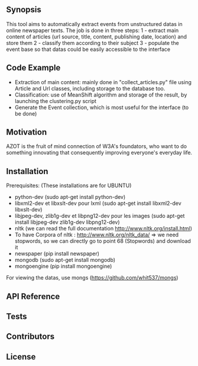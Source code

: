 ## Synopsis

This tool aims to automatically extract events from unstructured datas in online newspaper texts.
The job is done in three steps:
1 - extract main content of articles (url source, title, content, publishing date, location) and store them
2 - classify them according to their subject
3 - populate the event base so that datas could be easily accessible to the interface

## Code Example

- Extraction of main content: mainly done in "collect_articles.py" file using Article and Url classes, including storage to the database too.
- Classification: use of MeanShift algorithm and storage of the result, by launching the clustering.py script
- Generate the Event collection, which is most useful for the interface (to be done)

## Motivation

AZOT is the fruit of mind connection of W3A's foundators, who want to do something innovating that consequently improving everyone's everyday life.

## Installation
Prerequisites: (These installations are for UBUNTU)
- python-dev (sudo apt-get install python-dev)
- libxml2-dev et libxslt-dev pour lxml (sudo apt-get install libxml2-dev libxslt-dev)
- libjpeg-dev, zlib1g-dev et libpng12-dev pour les images (sudo apt-get install libjpeg-dev zlib1g-dev libpng12-dev)
- nltk (we can read the full documentation http://www.nltk.org/install.html)
- To have Corpora of nltk : http://www.nltk.org/nltk_data/
    => we need stopwords, so we can directly go to point 68 (Stopwords) and download it
- newspaper (pip install newspaper)
- mongodb (sudo apt-get install mongodb)
- mongoengine (pip install mongoengine)

For viewing the datas, use mongs
(https://github.com/whit537/mongs)  

## API Reference

## Tests

## Contributors

## License
